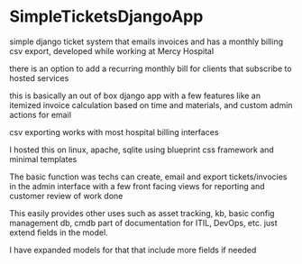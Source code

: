 # SimpleTicketsDjangoApp
simple django ticket system that emails invoices and has a monthly billing csv export, developed while working at Mercy Hospital

there is an option to add a recurring monthly bill for clients that subscribe to hosted services

this is basically an out of box django app with a few features like an itemized invoice calculation based on time and materials, and custom admin actions for email 

csv exporting works with most hospital billing interfaces

I hosted this on linux, apache, sqlite using blueprint css framework and minimal templates

The basic function was techs can create, email and export tickets/invocies in the admin interface with a few front facing views for reporting and customer review of work done

This easily provides other uses such as asset tracking, kb, basic config management db, cmdb part of documentation for ITIL, DevOps, etc. just extend fields in the model.

I have expanded models for that that include more fields if needed

